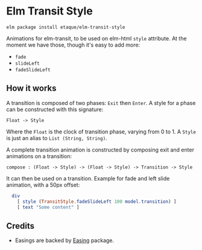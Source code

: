 # Elm Transit Style

    elm package install etaque/elm-transit-style

Animations for elm-transit, to be used on elm-html `style` attribute. At the moment we have those, though it's easy to add more:

* `fade`
* `slideLeft`
* `fadeSlideLeft`


## How it works

A transition is composed of two phases: `Exit` then `Enter`. A style for a phase can be constructed with this signature:

    Float -> Style
    
Where the `Float` is the clock of transition phase, varying from 0 to 1. A `Style` is just an alias to `List (String, String)`. 

A complete transition animation is constructed by composing exit and enter animations on a transition:

    compose : (Float -> Style) -> (Float -> Style) -> Transition -> Style

It can then be used on a transition. Example for fade and left slide animation, with a 50px offset:

```elm
  div
    [ style (TransitStyle.fadeSlideLeft 100 model.transition) ]
    [ text "Some content" ]
```

## Credits

* Easings are backed by [Easing](http://package.elm-lang.org/packages/Dandandan/Easing/latest) package.

